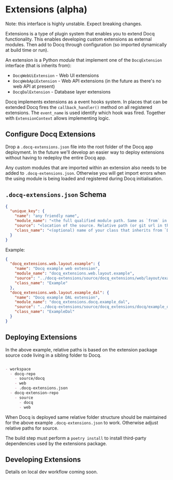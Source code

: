 # Extensions (alpha)

Note: this interface is highly unstable. Expect breaking changes.

Extensions is a type of plugin system that enables you to extend Docq functionality. This enables developing custom extensions as external modules. Then add to Docq through configuration (so imported dynamically at build time or run).

An extension is a Python _module_ that implement one of the `DocqExtension` interface (that is inherits from):

- `DocqWebUiExtension` - Web UI extensions
- `DocqWebApiExtension` - Web API extensions (in the future as there's no web API at present)
- `DocqDalExtension` - Database layer extensions

Docq implements extensions as a event hooks system. In places that can be extended Docq fires the `callback_handler()` method on all registered extensions. The `event_name` is used identify which hook was fired. Together with `ExtensionContext` allows implementing logic.

## Configure Docq Extensions

Drop a `.docq-extensions.json` file into the root folder of the Docq app deployment. In the future we'll develop an easier way to deploy extensions without having to redeploy the entire Docq app.

Any custom modules that are imported within an extension also needs to be added to `.docq-extensions.json`. Otherwise you will get import errors when the using module is being loaded and registered during Docq initialisation.

## `.docq-extensions.json` Schema

```json
{
  "unique_key": {
    "name": "any friendly name",
    "module_name": "<the full qualified module path. Same as `from` in an static import",
    "source": "<location of the source. Relative path (or git url in the future)",
    "class_name": "<(optional) name of your class that inherits from `DocqExtension`"
  }
}
```

Example:

```json
{
  "docq_extensions.web.layout.example": {
    "name": "Docq example web extension",
    "module_name": "docq_extensions.web.layout.example",
    "source": "../docq-extensions/source/docq_extensions/web/layout/example.py",
    "class_name": "Example"
  },
  "docq_extensions.web.layout.example_dal": {
    "name": "Docq example DAL extension",
    "module_name": "docq_extensions.docq.example_dal",
    "source": "../docq-extensions/source/docq_extensions/docq/example_dal.py",
    "class_name": "ExampleDal"
  }
}
```

## Deploying Extensions

In the above example, relative paths is based on the extension package source code living in a sibling folder to Docq.

``` md

- workspace
  - docq-repo
    - source/docq
    - web
    - .docq-extensions.json
  - docq-extension-repo
    - source
      - docq
      - web
```

When Docq is deployed same relative folder structure should be maintained for the above example `.docq-extensions.json` to work. Otherwise adjust relative paths for source.

The build step must perform a `poetry install` to install third-party dependencies used by the extensions package.

## Developing Extensions

Details on local dev workflow coming soon.
